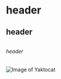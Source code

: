 # <h1> header
## <h2> header
###### <h6> header

![Image of Yaktocat](https://octodex.github.com/images/yaktocat.png)
